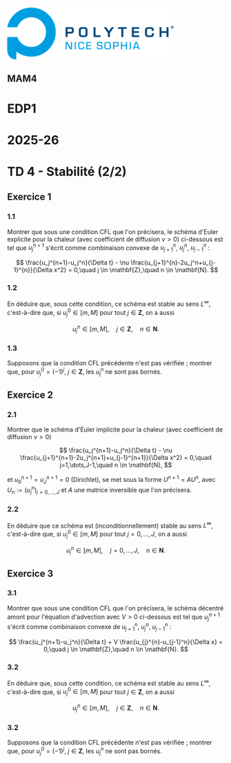 ![PNS](https://raw.githubusercontent.com/pns-mam/edp1/master/logo-pns.png)

## MAM4

# EDP1
# 2025-26
# TD 4 - Stabilité (2/2)


## Exercice 1

### 1.1

Montrer que sous une condition CFL que l'on précisera, le schéma d'Euler explicite pour la chaleur (avec coefficient de diffusion $\nu > 0$) ci-dessous est tel que $u^{n+1}_j$ s'écrit comme combinaison convexe de $u^n_{j+1}$, $u^n_j$, $u^n_{j-1}$ : 

$$ \frac{u_j^{n+1}-u_j^n}{\Delta t} - \nu \frac{u_{j+1}^{n}-2u_j^n+u_{j-1}^{n}}{\Delta x^2} = 0,\quad j \in \mathbf{Z},\quad n \in \mathbf{N}. $$

### 1.2

En déduire que, sous cette condition, ce schéma est stable au sens $L^\infty$, c'est-à-dire que, si $u^0_j \in [m, M]$ pour tout $j \in \mathbf{Z}$, on a aussi

$$ u^n_j \in [m, M],\quad j \in \mathbf{Z},\quad n \in \mathbf{N}. $$

### 1.3

Supposons que la condition CFL précédente n'est pas vérifiée ; montrer que, pour $u^0_j = (-1)^j$, $j \in \mathbf{Z}$, les $u^n_j$ ne sont pas bornés. 

## Exercice 2

### 2.1

Montrer que le schéma d'Euler implicite pour la chaleur (avec coefficient de diffusion $\nu > 0$)

$$ \frac{u_j^{n+1}-u_j^n}{\Delta t} - \nu \frac{u_{j+1}^{n+1}-2u_j^{n+1}+u_{j-1}^{n+1}}{\Delta x^2} = 0,\quad j=1,\dots,J-1,\quad n \in \mathbf{N}, $$

et $u^{n+1}_0 = u^{n+1}_J = 0$ (Dirichlet), se met sous la forme $U^{n+1} = AU^n$, avec $U_n := (u^n_j)_{j=0,\dots,J}$ et $A$ une matrice inversible que l'on précisera.

### 2.2

En déduire que ce schéma est (inconditionnellement) stable au sens $L^\infty$, c'est-à-dire que, si $u^0_j \in [m, M]$ pour tout $j=0,\dots,J$, on a aussi

$$ u^n_j \in [m, M],\quad j=0,\dots,J,\quad n \in \mathbf{N}. $$

## Exercice 3

### 3.1

Montrer que sous une condition CFL que l'on précisera, le schéma décentré amont pour l'équation d'advection avec $V > 0$ ci-dessous est tel que $u^{n+1}_j$ s'écrit comme combinaison convexe de $u^n_{j+1}$, $u^n_j$, $u^n_{j-1}$ : 

$$ \frac{u_j^{n+1}-u_j^n}{\Delta t} + V \frac{u_{j}^{n}-u_{j-1}^n}{\Delta x} = 0,\quad j \in \mathbf{Z},\quad n \in \mathbf{N}. $$

### 3.2

En déduire que, sous cette condition, ce schéma est stable au sens $L^\infty$, c'est-à-dire que, si $u^0_j \in [m, M]$ pour tout $j \in \mathbf{Z}$, on a aussi

$$ u^n_j \in [m, M],\quad j \in \mathbf{Z},\quad n \in \mathbf{N}. $$

### 3.2

Supposons que la condition CFL précédente n'est pas vérifiée ; montrer que, pour $u^0_j = (-1)^j$, $j \in \mathbf{Z}$, les $u^n_j$ ne sont pas bornés.

